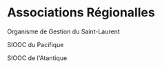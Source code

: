 # Associations Régionalles

Organisme de Gestion du Saint-Laurent

SIOOC du Pacifique

SIOOC de l'Atantique
